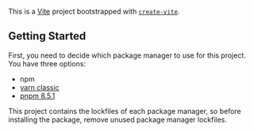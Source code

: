 This is a [Vite](https://vitejs.dev/) project bootstrapped with [`create-vite`](https://github.com/vitejs/vite/tree/main/packages/create-vite).

## Getting Started

First, you need to decide which package manager to use for this project. You have three options:

- npm
- [yarn classic](https://classic.yarnpkg.com/)
- [pnpm 8.5.1](https://pnpm.io/)

This project contains the lockfiles of each package manager, so before installing the package, remove unused package manager lockfiles.
